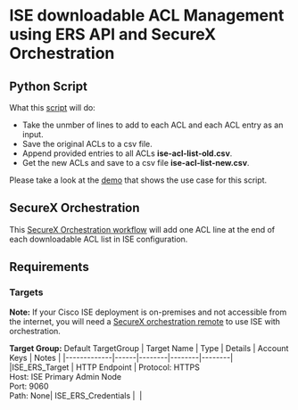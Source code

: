 # ISE downloadable ACL Management using ERS API and SecureX Orchestration

## Python Script

What this [script](https://github.com/oxsannikova/ise-dacl-mgmt-ers-api/tree/main/python-ise-acl-mgmt-ers-api/ise-acl-editor.py) will do:
* Take the unmber of lines to add to each ACL and each ACL entry as an input.
* Save the original ACLs to a csv file.
* Append provided entries to all ACLs __ise-acl-list-old.csv__.
* Get the new ACLs and save to a csv file __ise-acl-list-new.csv__.

Please take a look at the [demo](https://www.youtube.com/watch?v=zyQevR7SGZU) that shows the use case for this script.

## SecureX Orchestration

This [SecureX Orchestration workflow](https://github.com/oxsannikova/ise-dacl-mgmt-ers-api/blob/main/sxo-ise-dacl-mgmt-ers-api__definition_workflow_01HQ2CO4P2ARE5ai03nQ6sA12C4HlyPCG5L/definition_workflow_01HQ2CO4P2ARE5ai03nQ6sA12C4HlyPCG5L.json) will add one ACL line at the end of each downloadable ACL list in ISE configuration. 

## Requirements

### Targets

**Note:** If your Cisco ISE deployment is on-premises and not accessible from the internet, you will need a [SecureX orchestration remote](https://ciscosecurity.github.io/sxo-05-security-workflows/remote/) to use ISE with orchestration.

**Target Group:** Default TargetGroup
| Target Name |	Type |	Details |	Account Keys |	Notes |
|-------------|------|--------|--------|--------|
|ISE_ERS_Target |	HTTP Endpoint |	Protocol: HTTPS<br>Host: ISE Primary Admin Node<br>Port: 9060<br>Path: None| ISE_ERS_Credentials |	 |
